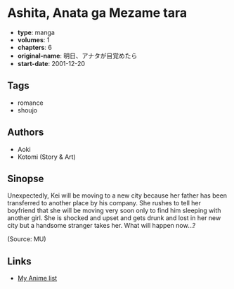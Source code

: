 # Ashita, Anata ga Mezame tara

-   **type**: manga
-   **volumes**: 1
-   **chapters**: 6
-   **original-name**: 明日、アナタが目覚めたら
-   **start-date**: 2001-12-20

## Tags

-   romance
-   shoujo

## Authors

-   Aoki
-   Kotomi (Story & Art)

## Sinopse

Unexpectedly, Kei will be moving to a new city because her father has been transferred to another place by his company. She rushes to tell her boyfriend that she will be moving very soon only to find him sleeping with another girl. She is shocked and upset and gets drunk and lost in her new city but a handsome stranger takes her. What will happen now...?

(Source: MU)

## Links

-   [My Anime list](https://myanimelist.net/manga/12417/Ashita_Anata_ga_Mezame_tara)
